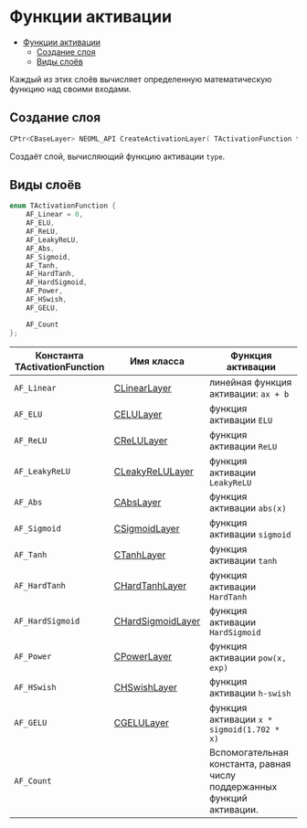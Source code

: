 # Функции активации

<!-- TOC -->

- [Функции активации](#функции-активации)
    - [Создание слоя](#создание-слоя)
    - [Виды слоёв](#виды-слоёв)

<!-- /TOC -->

Каждый из этих слоёв вычисляет определенную математическую функцию над своими входами.

## Создание слоя

```c++
CPtr<CBaseLayer> NEOML_API CreateActivationLayer( TActivationFunction type );
```

Создаёт слой, вычисляющий функцию активации `type`.

## Виды слоёв

```c++
enum TActivationFunction {
	AF_Linear = 0,
	AF_ELU,
	AF_ReLU,
	AF_LeakyReLU,
	AF_Abs,
	AF_Sigmoid,
	AF_Tanh,
	AF_HardTanh,
	AF_HardSigmoid,
	AF_Power,
	AF_HSwish,
	AF_GELU,

	AF_Count
};
```

Константа TActivationFunction | Имя класса | Функция активации
----------|-----------|--------------------
`AF_Linear` | [CLinearLayer](LinearLayer.md) | линейная функция активации: `ax + b`
`AF_ELU` | [CELULayer](ELULayer.md) | функция активации `ELU`
`AF_ReLU` | [CReLULayer](ReLULayer.md) | функция активации `ReLU`
`AF_LeakyReLU` | [CLeakyReLULayer](LeakyReLULayer.md) | функция активации `LeakyReLU`
`AF_Abs` | [CAbsLayer](AbsLayer.md) | функция активации `abs(x)`
`AF_Sigmoid` | [CSigmoidLayer](SigmoidLayer.md) | функция активации `sigmoid`
`AF_Tanh` | [CTanhLayer](TanhLayer.md) | функция активации `tanh`
`AF_HardTanh` | [CHardTanhLayer](HardTanhLayer.md) | функция активации `HardTanh`
`AF_HardSigmoid` | [CHardSigmoidLayer](HardSigmoidLayer.md) | функция активации `HardSigmoid`
`AF_Power` | [CPowerLayer](PowerLayer.md) | функция активации `pow(x, exp)`
`AF_HSwish` | [CHSwishLayer](HSwishLayer.md) | функция активации `h-swish`
`AF_GELU` | [CGELULayer](GELULayer.md) | функция активации `x * sigmoid(1.702 * x)`
`AF_Count` | | Вспомогательная константа, равная числу поддержанных функций активации.
